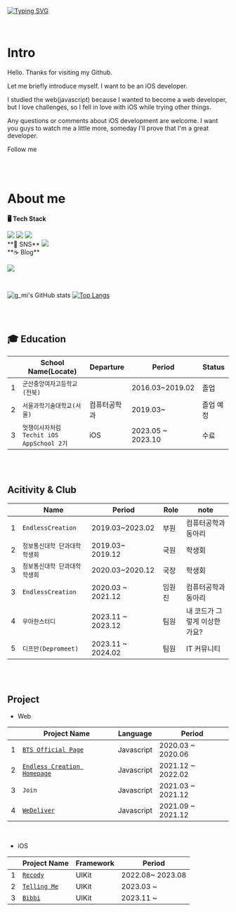 [![Typing SVG](https://readme-typing-svg.demolab.com?font=Dancing+Script&weight=600&size=30&pause=3000&color=F7A5DC&multiline=true&width=500&height=100&lines=Hi%2C+Nice+to+meet+you!+I'm+Kyoungmi;What's+up%3F)](https://git.io/typing-svg)

<br/>

#  Intro

Hello. 
Thanks for visiting my Github.

Let me briefly introduce myself.
I want to be an iOS developer.

I studied the web(javascript) because I wanted to become a web developer, but I love challenges, so I fell in love with iOS while trying other things.

Any questions or comments about iOS development are welcome.
I want you guys to watch me a little more, someday I'll prove that I'm a great developer.

Follow me


<br/><br/>


# About me

**🖥️ Tech Stack**


<img src="https://img.shields.io/badge/Javascript-yellow?style=for-the-badge&logo=javascript&logoColor=black">
<img src="https://img.shields.io/badge/swift-orange?style=for-the-badge&logo=Swift&logoColor=white">
<img src="https://img.shields.io/badge/Python-blue?style=for-the-badge&logo=python&logoColor=yellow">

<br/>
**📸 SNS**

<img src="https://img.shields.io/badge/Instagram-black?style=for-the-badge&logo=instagram&logoColor=pink">

<br/>
**☕️ Blog**
     

[<img src="https://img.shields.io/badge/Notion-black?style=for-the-badge&logo=notion&logoColog=white">]()

<br/>

![g_mi's GitHub stats](https://github-readme-stats.vercel.app/api?username=akrudal&show_icons=true&bg_color=FC9CA4&title_color=FFFFFF&text_color=FFFFFF&icon_color=FFFFFF)
[![Top Langs](https://github-readme-stats.vercel.app/api/top-langs/?username=akrudal&bg_color=FC9CA4&text_color=FFFFFF&icon_color=FFFFFF&title_color=FFFFFF&card_width=500&layout=compact)](https://github.com/anuraghazra/github-readme-stats)


<br/><br/>



## 🎓 Education

|   |School Name(Locate)     | Departure | Period | Status |
|-- |-----------------------|----------|----|-----|
|1  |`군산중앙여자고등학교(전북)`  |          | 2016.03~2019.02 | 졸업 |
|2  |`서울과학기술대학교(서울)`   | 컴퓨터공학과 | 2019.03~ | 졸업 예정|
|3  |`멋쟁이사자처럼 Techit iOS AppSchool 2기`   | iOS | 2023.05 ~ 2023.10 | 수료 |



<br/><br/>


## Acitivity & Club
|   | Name       | Period | Role | note |
|-- |-------------------|-----|-----| -----|
|1  |`EndlessCreation`  | 2019.03~2023.02 | 부원 | 컴퓨터공학과 동아리 |
|2  |`정보통신대학 단과대학 학생회` | 2019.03~ 2019.12|국원| 학생회 |
|3  |`정보통신대학 단과대학 학생회` | 2020.03~2020.12| 국장| 학생회 | 
|3  |`EndlessCreation` |2020.03 ~ 2021.12| 임원진 | 컴퓨터공학과 동아리 | 
|4  |`우아한스터디`  |2023.11 ~ 2023.12 | 팀원 | 내 코드가 그렇게 이상한가요? |
|5  |`디프만(Depromeet)` | 2023.11 ~ 2024.02 | 팀원 | IT 커뮤니티 |

<br/><br/>


## Project
- Web

|   |Project Name           | Language    | Period  |
|-- |-----------------------|----------|----------|
|1  |[`BTS Official Page`](https://github.com/EomYoosang/BTS.github.io)  |  Javascript   | 2020.03 ~ 2020.06 | 
|2  |[`Endless Creation Homepage`](https://github.com/EndlessCreation/ec_homepage_front)   | Javascript | 2021.12 ~ 2022.02|
|3  |`Join`|Javascript|2021.03 ~ 2021.12|
|4  |[`WeDeliver`](https://github.com/WeDeliverProject)| Javascript | 2021.09 ~ 2021.12|

<br/>

- iOS

|   |Project Name  | Framework  | Period |
|-- |------------|----------|-------| 
|1  |[`Recody`](https://github.com/recody-project)   | UIKit | 2022.08~ 2023.08 ||
|2  |[`Telling Me`](https://github.com/telling-me)| UIKit | 2023.03 ~ |
|3  |[`Bibbi`](https://github.com/depromeet/14th-team5-iOS)| UIKit | 2023.11 ~ |

<br/><br/>

